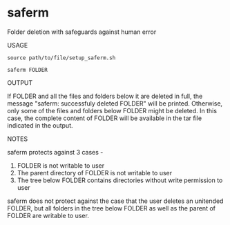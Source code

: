 # saferm
Folder deletion with safeguards against human error

USAGE

``source path/to/file/setup_saferm.sh``

``saferm FOLDER``

OUTPUT

If FOLDER and all the files and folders below it are deleted in full, the message "saferm: successfuly deleted FOLDER" will be printed.
Otherwise, only some of the files and folders below FOLDER might be deleted. In this case, the complete content of FOLDER will be available in the tar file indicated in the output.

NOTES

saferm protects against 3 cases -
1) FOLDER is not writable to user
2) The parent directory of FOLDER is not writable to user
3) The tree below FOLDER contains directories without write permission to user

saferm does not protect against the case that the user deletes an unitended FOLDER, but all folders in the tree below FOLDER as well as the parent of FOLDER are writable to user.
